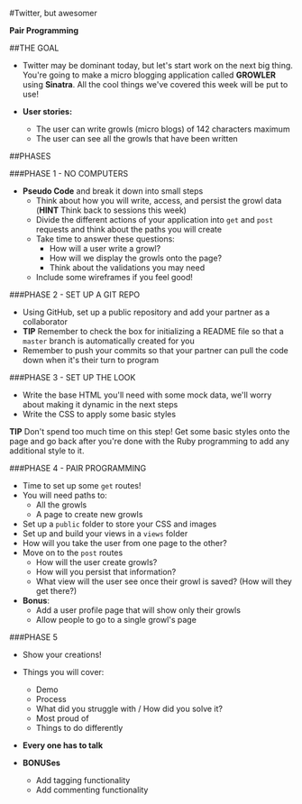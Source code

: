 #Twitter, but awesomer

**Pair Programming**

##THE GOAL
- Twitter may be dominant today, but let's start work on the next big thing. You're going to make a micro blogging application called **GROWLER** using **Sinatra**. All the cool things we've covered this week will be put to use!

- **User stories:**
  - The user can write growls (micro blogs) of 142 characters maximum
  - The user can see all the growls that have been written 

##PHASES

###PHASE 1 - NO COMPUTERS
- **Pseudo Code** and break it down into small steps
  - Think about how you will write, access, and persist the growl data (**HINT** Think back to sessions this week)
  - Divide the different actions of your application into `get` and `post` requests and think about the paths you will create
  - Take time to answer these questions:
    - How will a user write a growl?
    - How will we display the growls onto the page?
    - Think about the validations you may need
  - Include some wireframes if you feel good!

###PHASE 2 - SET UP A GIT REPO
- Using GitHub, set up a public repository and add your partner as a collaborator 
- **TIP** Remember to check the box for initializing a README file so that a ```master``` branch is automatically created for you
- Remember to push your commits so that your partner can pull the code down when it's their turn to program

###PHASE 3 - SET UP THE LOOK
- Write the base HTML you'll need with some mock data, we'll worry about making it dynamic in the next steps
- Write the CSS to apply some basic styles

**TIP** Don't spend too much time on this step! Get some basic styles onto the page and go back after you're done with the Ruby programming to add any additional style to it.

###PHASE 4 - PAIR PROGRAMMING
- Time to set up some `get` routes!
- You will need paths to: 
  - All the growls
  - A page to create new growls
- Set up a `public` folder to store your CSS and images
- Set up and build your views in a `views` folder
- How will you take the user from one page to the other?
- Move on to the `post` routes
  - How will the user create growls?
  - How will you persist that information?
  - What view will the user see once their growl is saved? (How will they get there?)
- **Bonus**:
  - Add a user profile page that will show only their growls
  - Allow people to go to a single growl's page
  
###PHASE 5
- Show your creations!
- Things you will cover:
  - Demo
  - Process
  - What did you struggle with / How did you solve it?
  - Most proud of
  - Things to do differently
- **Every one has to talk**


- **BONUSes**
  - Add tagging functionality 
  - Add commenting functionality
